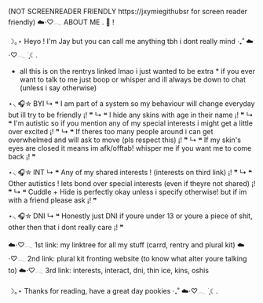 (NOT SCREENREADER FRIENDLY https://jxymiegithubsr for screen reader friendly)
☁️⋅♡𓂃 ABOUT ME . 🔮 !

☽｡⋆ Heyo ! I'm Jay but you can call me anything tbh i dont really mind ‧₊˚ ☁️⋅♡𓂃 ࣪ ִֶָ☾.
* all this is on the rentrys linked lmao i just wanted to be extra *
if you ever want to talk to me just boop or whisper and ill always be down to chat (unless i say otherwise)

⋆⸜ 🎧✮ BYI
↳ ❝ I am part of a system so my behaviour will change everyday but ill try to be friendly ¡! ❞
↳ ❝ I hide any skins with age in their name ¡! ❞
↳ ❝ I'm autistic so if you mention any of my special interests i might get a little over excited ¡! ❞
↳ ❝ If theres too many people around i can get overwhelmed and will ask to move (pls respect this) ¡! ❞
↳ ❝ If my skin's eyes are closed it means im afk/offtab! whisper me if you want me to come back ¡! ❞

⋆⸜ 🎧✮ INT
↳ ❝ Any of my shared interests ! (interests on third link) ¡! ❞
↳ ❝ Other autistics ! lets bond over special interests (even if theyre not shared) ¡! ❞
↳ ❝ Cuddle + Hide is perfectly okay unless i specify otherwise! but if im with a friend please ask ¡! ❞

⋆⸜ 🎧✮ DNI
↳ ❝ Honestly just DNI if youre under 13 or youre a piece of shit, other then that i dont really care ¡! ❞

☁️⋅♡𓂃 1st link: my linktree for all my stuff (carrd, rentry and plural kit)
☁️⋅♡𓂃 2nd link: plural kit fronting website (to know what alter youre talking to)
☁️⋅♡𓂃 3rd link: interests, interact, dni, thin ice, kins, oshis

☽｡⋆ Thanks for reading, have a great day pookies  ‧₊˚ ☁️⋅♡𓂃 ࣪ ִֶָ☾.
